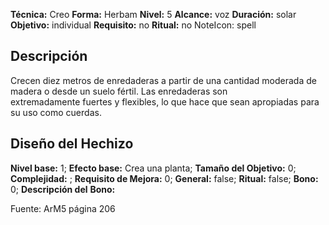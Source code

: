 
**Técnica:** Creo
**Forma:** Herbam
**Nivel:** 5
**Alcance:** voz 
**Duración:** solar  
**Objetivo:** individual
**Requisito:** no
**Ritual:** no
NoteIcon: spell




## Descripción 
<p>Crecen diez metros de enredaderas a partir de una cantidad moderada de madera o desde un suelo fértil. Las enredaderas son extremadamente fuertes y flexibles, lo que hace que sean apropiadas para su uso como cuerdas.</p>

## Diseño del Hechizo 

**Nivel base:** 1; **Efecto base:** Crea una planta;  **Tamaño del **Objetivo:**** 0; **Complejidad:** ; **Requisito de Mejora:** 0; **General:** false; **Ritual:** false; **Bono:** 0; **Descripción del** **Bono:** 

Fuente: ArM5 página 206